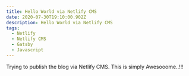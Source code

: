 ```yaml
---
title: Hello World via Netlify CMS
date: 2020-07-30T19:10:00.902Z
description: Hello World via Netlify CMS
tags:
  - Netlify
  - Netlify CMS
  - Gatsby
  - Javascript
---
```

Trying to publish the blog via Netlify CMS. This is simply Awesooome..!!!
